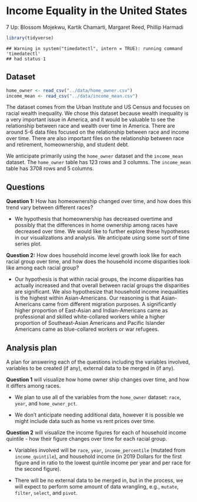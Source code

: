 Income Equality in the United States
================
7 Up: Blossom Mojekwu, Kartik Chamarti, Margaret Reed, Phillip Harmadi

``` r
library(tidyverse)
```

    ## Warning in system("timedatectl", intern = TRUE): running command 'timedatectl'
    ## had status 1

## Dataset

``` r
home_owner <- read_csv("../data/home_owner.csv")
income_mean <- read_csv("../data/income_mean.csv")
```

The dataset comes from the Urban Institute and US Census and focuses on
racial wealth inequality. We chose this dataset because wealth
inequality is a very important issue in America, and it would be
valuable to see the relationship between race and wealth over time in
America. There are around 5-6 data files focused on the relationship
between race and income over time. There are also important files on the
relationship between race and retirement, homeownership, and student
debt.

We anticipate primarily using the `home_owner` dataset and the
`income_mean` dataset. The `home_owner` table has 123 rows and 3
columns. The `income_mean` table has 3708 rows and 5 columns.

## Questions

**Question 1:** How has homeownership changed over time, and how does
this trend vary between different races?

  - We hypothesis that homeownership has decreased overtime and possibly
    that the differences in home ownership among races have decreased
    over time. We would like to further explore these hypotheses in our
    visualizations and analysis. We anticipate using some sort of time
    series plot.

**Question 2:** How does household income level growth look like for
each racial group over time, and how does the household income
disparities look like among each racial group?

  - Our hypothesis is that within racial groups, the income disparities
    has actually increased and that overall between racial groups the
    disparities are significant. We also hypothesize that household
    income inequalities is the highest within Asian-Americans. Our
    reasoning is that Asian-Americans came from different migration
    purposes. A significantly higher proportion of East-Asian and
    Indian-Americans came as professional and skilled white-collared
    workers while a higher proportion of Southeast-Asian Americans and
    Pacific Islander Americans came as blue-collared workers or war
    refugees.

## Analysis plan

A plan for answering each of the questions including the variables
involved, variables to be created (if any), external data to be merged
in (if any).

**Question 1** will visualize how home owner ship changes over time, and
how it differs among races.

  - We plan to use all of the variables from the `home_owner` dataset:
    `race`, `year`, and `home_owner_pct`.

  - We don’t anticipate needing additional data, however it is possible
    we might include data such as home vs rent prices over time.

**Question 2** will visualize the income figures for each of household
income quintile - how their figure changes over time for each racial
group.

  - Variables involved will be `race`, `year`, `income_percentile`
    (mutated from `income_quintile`), and household income (in 2019
    Dollars for the first figure and in ratio to the lowest quintile
    income per year and per race for the second figure).

  - There will be no external data to be merged in, but in the process,
    we will expect to perform some amount of data wrangling, e.g.,
    `mutate`, `filter`, `select`, and `pivot`.
